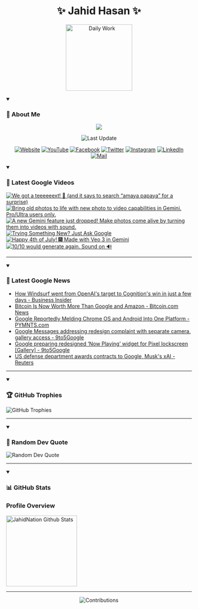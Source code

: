 <h1 align="center">✨ Jahid Hasan ✨</h1>
<p align="center">
  <img alt="Daily Work" height="180px" src="https://i.imgur.com/uhZdH9C.gif" />
</p>
<details open>
 <summary><h3>🌟 About Me</h3></summary>
<p align="center">
  <img src="https://readme-typing-svg.demolab.com/?lines=Learning+is+a+lifelong+journey.;Mistakes+are+the+seeds+of+growth.;Dream+big,+achieve+bigger!;&font=Fira%20Code&center=true&width=500&height=50&color=00FF7F&vCenter=true&pause=1000&size=24" />
</p>

<p align="center">
  <img alt="Last Update" title="Last Update" src="https://img.shields.io/github/last-commit/jahidnation/jahidnation?logo=github&label=LAST+UPDATE&color=blueviolet&style=flat-square"/>
</p>

<p align="center">
  <a href="https://jahid.eu.org">
    <img alt="Website" title="Website" src="https://img.shields.io/badge/Website-000000?logo=Google-Chrome&logoColor=white&style=for-the-badge"/></a>
  <a href="https://youtube.com/@jahidnation">
    <img alt="YouTube" title="YouTube Channel" src="https://img.shields.io/badge/YouTube-FF0000?logo=YouTube&logoColor=white&style=for-the-badge"/></a>
  <a href="https://facebook.com/jahidnation">
    <img alt="Facebook" title="Facebook Page" src="https://img.shields.io/badge/Facebook-4267B2?logo=Facebook&logoColor=white&style=for-the-badge"/></a>
  <a href="https://twitter.com/jahidnation">
    <img alt="Twitter" title="Twitter Profile" src="https://img.shields.io/badge/X-000000?logo=x&logoColor=white&style=for-the-badge"/></a>
  <a href="https://instagram.com/jahidnation">
    <img alt="Instagram" title="Instagram Profile" src="https://img.shields.io/badge/Instagram-E4405F?logo=Instagram&logoColor=white&style=for-the-badge"/></a>
  <a href="https://linkedin.com/in/jahidnation">
    <img alt="LinkedIn" title="LinkedIn Profile" src="https://img.shields.io/badge/LinkedIn-0A66C2?logo=LinkedIn&logoColor=white&style=for-the-badge"/></a>
  <a href="https://mail.google.com/?hl=en&tf=cm&fs=1&to=mail@jahid.eu.org">
    <img alt="Mail" title="Mail Me" src="https://img.shields.io/badge/Email-D14836?logo=Gmail&logoColor=white&style=for-the-badge"/></a>
</p>

</details>

<details open>
 <summary><h3>🎥 Latest Google Videos</h3></summary>

<!-- BEGIN VID -->
<a href="https://www.youtube.com/shorts/5m2ef79HzuA">
  <picture>
    <source media="(prefers-color-scheme: dark)" srcset="https://ytcards.demolab.com/?id=5m2ef79HzuA&title=We+got+a+teeeeeext%21+%F0%9F%93%B2+%28and+it+says+to+search+%E2%80%9Camaya+papaya%E2%80%9D+for+a+surprise%29&lang=en&timestamp=1752334768&background_color=%230d1117&title_color=%23ffffff&stats_color=%23dedede&max_title_lines=1&width=250&border_radius=5&duration=9">
    <img src="https://ytcards.demolab.com/?id=5m2ef79HzuA&title=We+got+a+teeeeeext%21+%F0%9F%93%B2+%28and+it+says+to+search+%E2%80%9Camaya+papaya%E2%80%9D+for+a+surprise%29&lang=en&timestamp=1752334768&background_color=%23ffffff&title_color=%2324292f&stats_color=%2357606a&max_title_lines=1&width=250&border_radius=5&duration=9" alt="We got a teeeeeext! 📲 (and it says to search “amaya papaya” for a surprise)" title="We got a teeeeeext! 📲 (and it says to search “amaya papaya” for a surprise)">
  </picture>
</a>
<a href="https://www.youtube.com/shorts/IPpVEMZNC_Q">
  <picture>
    <source media="(prefers-color-scheme: dark)" srcset="https://ytcards.demolab.com/?id=IPpVEMZNC_Q&title=Bring+old+photos+to+life+with+new+photo+to+video+capabilities+in+Gemini.+Pro%2FUltra+users+only.&lang=en&timestamp=1752264279&background_color=%230d1117&title_color=%23ffffff&stats_color=%23dedede&max_title_lines=1&width=250&border_radius=5&duration=26">
    <img src="https://ytcards.demolab.com/?id=IPpVEMZNC_Q&title=Bring+old+photos+to+life+with+new+photo+to+video+capabilities+in+Gemini.+Pro%2FUltra+users+only.&lang=en&timestamp=1752264279&background_color=%23ffffff&title_color=%2324292f&stats_color=%2357606a&max_title_lines=1&width=250&border_radius=5&duration=26" alt="Bring old photos to life with new photo to video capabilities in Gemini. Pro/Ultra users only." title="Bring old photos to life with new photo to video capabilities in Gemini. Pro/Ultra users only.">
  </picture>
</a>
<a href="https://www.youtube.com/shorts/dypZ3jCr8Gk">
  <picture>
    <source media="(prefers-color-scheme: dark)" srcset="https://ytcards.demolab.com/?id=dypZ3jCr8Gk&title=A+new+Gemini+feature+just+dropped%21+Make+photos+come+alive+by+turning+them+into+videos+with+sound.&lang=en&timestamp=1752162424&background_color=%230d1117&title_color=%23ffffff&stats_color=%23dedede&max_title_lines=1&width=250&border_radius=5&duration=28">
    <img src="https://ytcards.demolab.com/?id=dypZ3jCr8Gk&title=A+new+Gemini+feature+just+dropped%21+Make+photos+come+alive+by+turning+them+into+videos+with+sound.&lang=en&timestamp=1752162424&background_color=%23ffffff&title_color=%2324292f&stats_color=%2357606a&max_title_lines=1&width=250&border_radius=5&duration=28" alt="A new Gemini feature just dropped! Make photos come alive by turning them into videos with sound." title="A new Gemini feature just dropped! Make photos come alive by turning them into videos with sound.">
  </picture>
</a>
<a href="https://www.youtube.com/watch?v=h-AkoDlQ0L0">
  <picture>
    <source media="(prefers-color-scheme: dark)" srcset="https://ytcards.demolab.com/?id=h-AkoDlQ0L0&title=Trying+Something+New%3F+Just+Ask+Google&lang=en&timestamp=1752010335&background_color=%230d1117&title_color=%23ffffff&stats_color=%23dedede&max_title_lines=1&width=250&border_radius=5&duration=31">
    <img src="https://ytcards.demolab.com/?id=h-AkoDlQ0L0&title=Trying+Something+New%3F+Just+Ask+Google&lang=en&timestamp=1752010335&background_color=%23ffffff&title_color=%2324292f&stats_color=%2357606a&max_title_lines=1&width=250&border_radius=5&duration=31" alt="Trying Something New? Just Ask Google" title="Trying Something New? Just Ask Google">
  </picture>
</a>
<a href="https://www.youtube.com/shorts/QBV2KL0Sufo">
  <picture>
    <source media="(prefers-color-scheme: dark)" srcset="https://ytcards.demolab.com/?id=QBV2KL0Sufo&title=Happy+4th+of+July%21++%F0%9F%8E%86+Made+with+Veo+3+in+Gemini&lang=en&timestamp=1751670161&background_color=%230d1117&title_color=%23ffffff&stats_color=%23dedede&max_title_lines=1&width=250&border_radius=5&duration=72">
    <img src="https://ytcards.demolab.com/?id=QBV2KL0Sufo&title=Happy+4th+of+July%21++%F0%9F%8E%86+Made+with+Veo+3+in+Gemini&lang=en&timestamp=1751670161&background_color=%23ffffff&title_color=%2324292f&stats_color=%2357606a&max_title_lines=1&width=250&border_radius=5&duration=72" alt="Happy 4th of July!  🎆 Made with Veo 3 in Gemini" title="Happy 4th of July!  🎆 Made with Veo 3 in Gemini">
  </picture>
</a>
<a href="https://www.youtube.com/shorts/BmwyQ_CddNw">
  <picture>
    <source media="(prefers-color-scheme: dark)" srcset="https://ytcards.demolab.com/?id=BmwyQ_CddNw&title=10%2F10+would+generate+again.+Sound+on+%F0%9F%94%8A&lang=en&timestamp=1751311903&background_color=%230d1117&title_color=%23ffffff&stats_color=%23dedede&max_title_lines=1&width=250&border_radius=5&duration=31">
    <img src="https://ytcards.demolab.com/?id=BmwyQ_CddNw&title=10%2F10+would+generate+again.+Sound+on+%F0%9F%94%8A&lang=en&timestamp=1751311903&background_color=%23ffffff&title_color=%2324292f&stats_color=%2357606a&max_title_lines=1&width=250&border_radius=5&duration=31" alt="10/10 would generate again. Sound on 🔊" title="10/10 would generate again. Sound on 🔊">
  </picture>
</a>
<!-- END VID -->

---

</details>

<details open>
 <summary><h3>📝 Latest Google News</h3></summary>

<!-- BLOG-POST-LIST:START -->
- [How Windsurf went from OpenAI&#39;s target to Cognition&#39;s win in just a few days - Business Insider](https://news.google.com/rss/articles/CBMipgFBVV95cUxON3JySVVNRl9tUXl1OGJHd203cTM3WHQzY2NNTHUtS2VLWGhYMm0wMWdpX2hJdlAtTjJDX09lX3NpYS1CTW1QcGs0S0hPVFcxaTg4d1J2ZTFFQjBYLW16NjBJWjZ2eWNNTmZ2UTRWaC1UNGg4dHAyZFFQMkltQ1hwbDFoNlpYYlhELXFUS1JFTE1qT21nclZfUWlqX3hzMHdpYko5RkV3?oc=5)
- [Bitcoin Is Now Worth More Than Google and Amazon - Bitcoin.com News](https://news.google.com/rss/articles/CBMif0FVX3lxTE1BTjNWbkVuUFZhV3BIR25XSTlGZjJFQlhTWVBTSXN1bFh1ckhaVzFHQWYxQldYT01LM1d0Uk5ZS1I4WTJsZHZBTTF2RFpQVFZBczdZUG42c2VrUUQ1cFZTcW8wTV9PeVZrb0N2LUVtNEJlb0FBMEk3dmlUYlo4Rm8?oc=5)
- [Google Reportedly Melding Chrome OS and Android Into One Platform - PYMNTS.com](https://news.google.com/rss/articles/CBMiowFBVV95cUxPMFNoVFB0RkpsaEloNUlvRGM5MDVqMUNWNXFVRlV2b0NjNjhBNTVvNFdHaENxc2ZhTUxRdEJwaVVjZ1VYTF9jTEFGQzZSZXJXeXdMUzhUbHlCdFlDOTJxRnBvNnZpalJNOUJ6aFBreTV3VVVleFMwc3htMGM4UXJBekNSaGt5OVkwNUhLMGdpM2U4UXlsVGJDYmRKVVZnTUdkTlV3?oc=5)
- [Google Messages addressing redesign complaint with separate camera, gallery access - 9to5Google](https://news.google.com/rss/articles/CBMiggFBVV95cUxNdVdmMWJ3dUtLZVd6bjE1bEFaZnNic2xNQmxqakN1Q2haajlUSE8wTGMwSDhXWG5JY2g2a2RjSV9XVWRSc3ZvRFhqMVlWbnFjdk53WGxpMGJLYWRWOGdEdTFRSmEzTVBuRHRqU2xkcWtQUWszc1NfZy0wekVkMXdiQk5R?oc=5)
- [Google preparing redesigned ‘Now Playing’ widget for Pixel lockscreen [Gallery] - 9to5Google](https://news.google.com/rss/articles/CBMirwFBVV95cUxPNWhIeUV6N29YZ1JFTlBwQVFOUVRCVFlVM3RjNFFqazUyckV0X3Fmal9OUmhYdmp6aU04ZUduRFVwTVl5Z1FtT2VvQ0w5Zl81ellHNjdUREdfQzFhdmJVaXVncTFRcDZEaG5Pak9uTE13eXVqeHVpM2h0Mnc3STQzWE9WUzN5WnNOOC1TcFNqQm15UmFDdnYxNWNnM3o0TDh2b1pmV1BGSXN2VG9OVGYw?oc=5)
- [US defense department awards contracts to Google, Musk&#39;s xAI - Reuters](https://news.google.com/rss/articles/CBMitgFBVV95cUxQUkQwbG9qOEoyVHJ1cEhvOWExM3NXR25pYjhBTVo2bExLU3dMRGN4cW9qN0xjQmdReXFjX1haUFRkeWR2aUIxeUxxQll2TElZYjl1UElTS3YxbjRfQVV1b0RhRHdXQUNYU3hfdER3LWFPSGUyNm1wejNmVzEyX3pSTDVneVlqa3RSZmQ4eTkwaEdtUS1aV2FmR0lhTm15TjhEbDV3ZWRhWXM4R0ZmOTM3TUUwTlNudw?oc=5)
<!-- BLOG-POST-LIST:END -->

---

</details>

<details open>
 <summary><h3>🏆 GitHub Trophies</h3></summary>

<img alt="GitHub Trophies" title="GitHub Trophies" src="https://github-profile-trophy.vercel.app/?username=jahidnation&column=8&theme=gruvbox&no-frame=true"/>

---

</details>

<details open>
 <summary><h3>💬 Random Dev Quote</h3></summary>

<img alt="Random Dev Quote" title="Random Dev Quote" src="https://quotes-github-readme.vercel.app/api?type=horizontal&theme=radical"/>

---

</details>

<details open> 
  <summary><h3>📊 GitHub Stats</h3></summary>

  <h3>Profile Overview</h3>
  <p>
  <img alt="JahidNation Github Stats" src="https://denvercoder1-github-readme-stats.vercel.app/api/?username=jahidnation&show_icons=true&include_all_commits=true&count_private=true&theme=react&hide_border=true&bg_color=1F222E&title_color=F85D7F&icon_color=F8D866" height="192px"/>
  </p>

---

<p align="center">
<img alt="Contributions" title="Contributions" src="https://github.com/jahidnation/jahidnation/blob/contributions/snake.svg"/>
</p>
